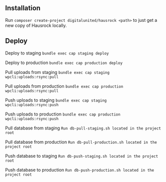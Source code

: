 ## Installation

Run `composer create-project digitalunited/hausrock <path>` to just get a new copy of Hausrock locally.

## Deploy

Deploy to staging `bundle exec cap staging deploy`

Deploy to production `bundle exec cap production deploy`

Pull uploads from staging `bundle exec cap staging wpcli:uploads:rsync:pull`

Pull uploads from production `bundle exec cap production wpcli:uploads:rsync:pull`

Push uploads to staging `bundle exec cap staging wpcli:uploads:rsync:push`

Push uploads to production `bundle exec cap production wpcli:uploads:rsync:push`

Pull database from staging `Run db-pull-staging.sh located in the project root`

Pull database from production `Run db-pull-production.sh located in the project root`

Push database to staging `Run db-push-staging.sh located in the project root`

Push database to production `Run db-push-production.sh located in the project root`
